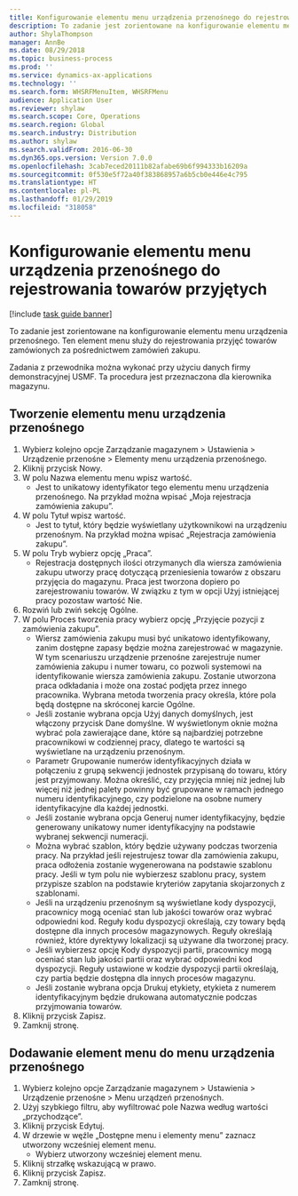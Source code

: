 ```yaml
---
title: Konfigurowanie elementu menu urządzenia przenośnego do rejestrowania towarów przyjętych
description: To zadanie jest zorientowane na konfigurowanie elementu menu urządzenia przenośnego.
author: ShylaThompson
manager: AnnBe
ms.date: 08/29/2018
ms.topic: business-process
ms.prod: ''
ms.service: dynamics-ax-applications
ms.technology: ''
ms.search.form: WHSRFMenuItem, WHSRFMenu
audience: Application User
ms.reviewer: shylaw
ms.search.scope: Core, Operations
ms.search.region: Global
ms.search.industry: Distribution
ms.author: shylaw
ms.search.validFrom: 2016-06-30
ms.dyn365.ops.version: Version 7.0.0
ms.openlocfilehash: 3cab7eced20111b82afabe69b6f994333b16209a
ms.sourcegitcommit: 0f530e5f72a40f383868957a6b5cb0e446e4c795
ms.translationtype: HT
ms.contentlocale: pl-PL
ms.lasthandoff: 01/29/2019
ms.locfileid: "318058"
---
```

# <a name="set-up-a-mobile-device-menu-item-to-register-received-items"></a>Konfigurowanie elementu menu urządzenia przenośnego do rejestrowania towarów przyjętych

[!include [task guide banner](../../includes/task-guide-banner.md)]

To zadanie jest zorientowane na konfigurowanie elementu menu urządzenia przenośnego. Ten element menu służy do rejestrowania przyjęć towarów zamówionych za pośrednictwem zamówień zakupu. 

Zadania z przewodnika można wykonać przy użyciu danych firmy demonstracyjnej USMF. Ta procedura jest przeznaczona dla kierownika magazynu.


## <a name="create-a-mobile-device-menu-item"></a>Tworzenie elementu menu urządzenia przenośnego
1. Wybierz kolejno opcje Zarządzanie magazynem > Ustawienia > Urządzenie przenośne > Elementy menu urządzenia przenośnego.
2. Kliknij przycisk Nowy.
3. W polu Nazwa elementu menu wpisz wartość.
    * Jest to unikatowy identyfikator tego elementu menu urządzenia przenośnego. Na przykład można wpisać „Moja rejestracja zamówienia zakupu”.  
4. W polu Tytuł wpisz wartość.
    * Jest to tytuł, który będzie wyświetlany użytkownikowi na urządzeniu przenośnym. Na przykład można wpisać „Rejestracja zamówienia zakupu”.  
5. W polu Tryb wybierz opcję „Praca”.
    * Rejestracja dostępnych ilości otrzymanych dla wiersza zamówienia zakupu utworzy pracę dotyczącą przeniesienia towarów z obszaru przyjęcia do magazynu. Praca jest tworzona dopiero po zarejestrowaniu towarów.  W związku z tym w opcji Użyj istniejącej pracy pozostaw wartość Nie.  
6. Rozwiń lub zwiń sekcję Ogólne.
7. W polu Proces tworzenia pracy wybierz opcję „Przyjęcie pozycji z zamówienia zakupu”.
    * Wiersz zamówienia zakupu musi być unikatowo identyfikowany, zanim dostępne zapasy będzie można zarejestrować w magazynie. W tym scenariuszu urządzenie przenośne zarejestruje numer zamówienia zakupu i numer towaru, co pozwoli systemowi na identyfikowanie wiersza zamówienia zakupu. Zostanie utworzona praca odkładania i może ona zostać podjęta przez innego pracownika.    Wybrana metoda tworzenia pracy określa, które pola będą dostępne na skróconej karcie Ogólne.  
    * Jeśli zostanie wybrana opcja Użyj danych domyślnych, jest włączony przycisk Dane domyślne. W wyświetlonym oknie można wybrać pola zawierające dane, które są najbardziej potrzebne pracownikowi w codziennej pracy, dlatego te wartości są wyświetlane na urządzeniu przenośnym.  
    * Parametr Grupowanie numerów identyfikacyjnych działa w połączeniu z grupą sekwencji jednostek przypisaną do towaru, który jest przyjmowany. Można określić, czy przyjęcia mniej niż jednej lub więcej niż jednej palety powinny być grupowane w ramach jednego numeru identyfikacyjnego, czy podzielone na osobne numery identyfikacyjne dla każdej jednostki.  
    * Jeśli zostanie wybrana opcja Generuj numer identyfikacyjny, będzie generowany unikatowy numer identyfikacyjny na podstawie wybranej sekwencji numeracji.   
    * Można wybrać szablon, który będzie używany podczas tworzenia pracy. Na przykład jeśli rejestrujesz towar dla zamówienia zakupu, praca odłożenia zostanie wygenerowana na podstawie szablonu pracy. Jeśli w tym polu nie wybierzesz szablonu pracy, system przypisze szablon na podstawie kryteriów zapytania skojarzonych z szablonami.  
    * Jeśli na urządzeniu przenośnym są wyświetlane kody dyspozycji, pracownicy mogą oceniać stan lub jakości towarów oraz wybrać odpowiedni kod. Reguły kodu dyspozycji określają, czy towary będą dostępne dla innych procesów magazynowych. Reguły określają również, które dyrektywy lokalizacji są używane dla tworzonej pracy.   
    * Jeśli wybierzesz opcję Kody dyspozycji partii, pracownicy mogą oceniać stan lub jakości partii oraz wybrać odpowiedni kod dyspozycji.  Reguły ustawione w kodzie dyspozycji partii określają, czy partia będzie dostępna dla innych procesów magazynu.  
    * Jeśli zostanie wybrana opcja Drukuj etykiety, etykieta z numerem identyfikacyjnym będzie drukowana automatycznie podczas przyjmowania towarów.  
8. Kliknij przycisk Zapisz.
9. Zamknij stronę.

## <a name="add-the-menu-item-to-a-mobile-device-menu"></a>Dodawanie element menu do menu urządzenia przenośnego
1. Wybierz kolejno opcje Zarządzanie magazynem > Ustawienia > Urządzenie przenośne > Menu urządzeń przenośnych.
2. Użyj szybkiego filtru, aby wyfiltrować pole Nazwa według wartości „przychodzące”.
3. Kliknij przycisk Edytuj.
4. W drzewie w węźle „Dostępne menu i elementy menu” zaznacz utworzony wcześniej element menu.
    * Wybierz utworzony wcześniej element menu.  
5. Kliknij strzałkę wskazującą w prawo.
6. Kliknij przycisk Zapisz.
7. Zamknij stronę.

